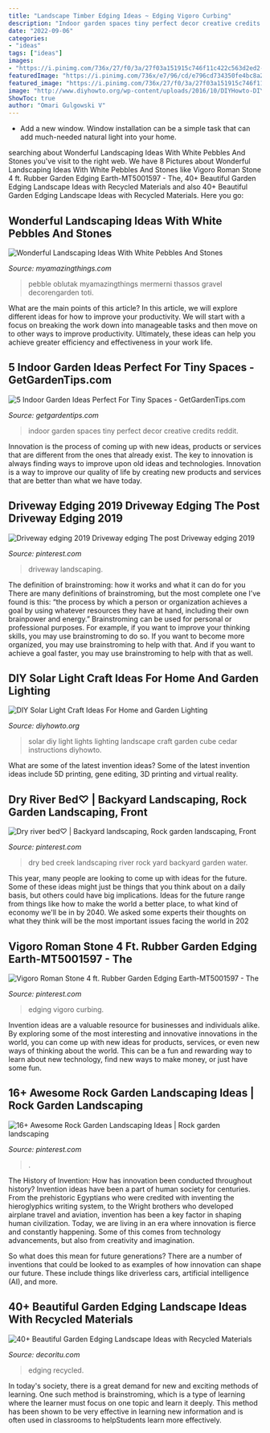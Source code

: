 ```yaml
---
title: "Landscape Timber Edging Ideas ~ Edging Vigoro Curbing"
description: "Indoor garden spaces tiny perfect decor creative credits reddit"
date: "2022-09-06"
categories:
- "ideas"
tags: ["ideas"]
images:
- "https://i.pinimg.com/736x/27/f0/3a/27f03a151915c746f11c422c563d2ed2--dry-creek-water-features.jpg"
featuredImage: "https://i.pinimg.com/736x/e7/96/cd/e796cd734350fe4bc8a29beebaf89ef5.jpg"
featured_image: "https://i.pinimg.com/736x/27/f0/3a/27f03a151915c746f11c422c563d2ed2--dry-creek-water-features.jpg"
image: "http://www.diyhowto.org/wp-content/uploads/2016/10/DIYHowto-DIY-Solar-Light-Lighting-Ideas-Picture-Instructions-09.jpg"
ShowToc: true
author: "Omari Gulgowski V"
---
```



- Add a new window. Window installation can be a simple task that can add much-needed natural light into your home.

	

		
searching about Wonderful Landscaping Ideas With White Pebbles And Stones you've visit to the right web. We have 8 Pictures about Wonderful Landscaping Ideas With White Pebbles And Stones like Vigoro Roman Stone 4 ft. Rubber Garden Edging Earth-MT5001597 - The, 40+ Beautiful Garden Edging Landscape Ideas with Recycled Materials and also 40+ Beautiful Garden Edging Landscape Ideas with Recycled Materials. Here you go:
		
    
## Wonderful Landscaping Ideas With White Pebbles And Stones

<img loading=lazy src="https://myamazingthings.com/wp-content/uploads/2017/03/white-pebbles.jpg" onerror="this.onerror=null;this.src='https://tse2.mm.bing.net/th?id=OIP.FMIMilDIq3-R2XLGSSJYcwHaD3&amp;pid=15.1';" alt="Wonderful Landscaping Ideas With White Pebbles And Stones">

_Source: myamazingthings.com_

>pebble oblutak myamazingthings mermerni thassos gravel decorengarden toti. 

	

What are the main points of this article?
In this article, we will explore different ideas for how to improve your productivity. We will start with a focus on breaking the work down into manageable tasks and then move on to other ways to improve productivity. Ultimately, these ideas can help you achieve greater efficiency and effectiveness in your work life.

    
## 5 Indoor Garden Ideas Perfect For Tiny Spaces - GetGardenTips.com

<img loading=lazy src="https://getgardentips.com/wp-content/uploads/2017/01/garden-4.jpg" onerror="this.onerror=null;this.src='https://tse4.mm.bing.net/th?id=OIP.JPyBTfcau9otoa9AtLgPbQHaJ4&amp;pid=15.1';" alt="5 Indoor Garden Ideas Perfect For Tiny Spaces - GetGardenTips.com">

_Source: getgardentips.com_

>indoor garden spaces tiny perfect decor creative credits reddit. 

	

Innovation is the process of coming up with new ideas, products or services that are different from the ones that already exist. The key to innovation is always finding ways to improve upon old ideas and technologies. Innovation is a way to improve our quality of life by creating new products and services that are better than what we have today.

    
## Driveway Edging 2019 Driveway Edging The Post Driveway Edging 2019

<img loading=lazy src="https://i.pinimg.com/736x/8f/3d/d4/8f3dd44a6877dd7487d6446b3f119ccf.jpg" onerror="this.onerror=null;this.src='https://tse1.mm.bing.net/th?id=OIP.OrgUtrJQIej6aeN3pvQa2gHaJ4&amp;pid=15.1';" alt="Driveway edging 2019 Driveway edging The post Driveway edging 2019">

_Source: pinterest.com_

>driveway landscaping. 

	

The definition of brainstroming: how it works and what it can do for you
There are many definitions of brainstroming, but the most complete one I’ve found is this: “the process by which a person or organization achieves a goal by using whatever resources they have at hand, including their own brainpower and energy.” Brainstroming can be used for personal or professional purposes. For example, if you want to improve your thinking skills, you may use brainstroming to do so. If you want to become more organized, you may use brainstroming to help with that. And if you want to achieve a goal faster, you may use brainstroming to help with that as well.

    
## DIY Solar Light Craft Ideas For Home And Garden Lighting

<img loading=lazy src="http://www.diyhowto.org/wp-content/uploads/2016/10/DIYHowto-DIY-Solar-Light-Lighting-Ideas-Picture-Instructions-09.jpg" onerror="this.onerror=null;this.src='https://tse1.mm.bing.net/th?id=OIP.zezNyAPloI1GGZUe2MHPsgHaLH&amp;pid=15.1';" alt="DIY Solar Light Craft Ideas For Home and Garden Lighting">

_Source: diyhowto.org_

>solar diy light lights lighting landscape craft garden cube cedar instructions diyhowto. 

	

What are some of the latest invention ideas?
Some of the latest invention ideas include 5D printing, gene editing, 3D printing and virtual reality.

    
## Dry River Bed♡ | Backyard Landscaping, Rock Garden Landscaping, Front

<img loading=lazy src="https://i.pinimg.com/736x/27/f0/3a/27f03a151915c746f11c422c563d2ed2--dry-creek-water-features.jpg" onerror="this.onerror=null;this.src='https://tse4.mm.bing.net/th?id=OIP.QeLPY0ofuH6MOzITMTFMiwHaJ4&amp;pid=15.1';" alt="Dry river bed♡ | Backyard landscaping, Rock garden landscaping, Front">

_Source: pinterest.com_

>dry bed creek landscaping river rock yard backyard garden water. 

	

This year, many people are looking to come up with ideas for the future. Some of these ideas might just be things that you think about on a daily basis, but others could have big implications. Ideas for the future range from things like how to make the world a better place, to what kind of economy we'll be in by 2040. We asked some experts their thoughts on what they think will be the most important issues facing the world in 202
    
## Vigoro Roman Stone 4 Ft. Rubber Garden Edging Earth-MT5001597 - The

<img loading=lazy src="https://i.pinimg.com/736x/58/3c/ef/583cef46d8be0138f36e09ff8f40400f.jpg" onerror="this.onerror=null;this.src='https://tse1.mm.bing.net/th?id=OIP.sVnAN_YFPeeBLrUmk52g3QAAAA&amp;pid=15.1';" alt="Vigoro Roman Stone 4 ft. Rubber Garden Edging Earth-MT5001597 - The">

_Source: pinterest.com_

>edging vigoro curbing. 

	

Invention ideas are a valuable resource for businesses and individuals alike. By exploring some of the most interesting and innovative innovations in the world, you can come up with new ideas for products, services, or even new ways of thinking about the world. This can be a fun and rewarding way to learn about new technology, find new ways to make money, or just have some fun.

    
## 16+ Awesome Rock Garden Landscaping Ideas | Rock Garden Landscaping

<img loading=lazy src="https://i.pinimg.com/736x/e7/96/cd/e796cd734350fe4bc8a29beebaf89ef5.jpg" onerror="this.onerror=null;this.src='https://tse3.mm.bing.net/th?id=OIP.SOeYj-sdMyFBvE53KZrB4QHaJ4&amp;pid=15.1';" alt="16+ Awesome Rock Garden Landscaping Ideas | Rock garden landscaping">

_Source: pinterest.com_

>. 

	

The History of Invention: How has innovation been conducted throughout history?
Invention ideas have been a part of human society for centuries. From the prehistoric Egyptians who were credited with inventing the hieroglyphics writing system, to the Wright brothers who developed airplane travel and aviation, invention has been a key factor in shaping human civilization. 
Today, we are living in an era where innovation is fierce and constantly happening. Some of this comes from technology advancements, but also from creativity and imagination. 

So what does this mean for future generations? There are a number of inventions that could be looked to as examples of how innovation can shape our future. These include things like driverless cars, artificial intelligence (AI), and more.

    
## 40+ Beautiful Garden Edging Landscape Ideas With Recycled Materials

<img loading=lazy src="https://decoritu.com/wp-content/uploads/2020/08/40-Beautiful-Garden-Edging-Landscape-Ideas-with-Recycled-Materials-11.jpg" onerror="this.onerror=null;this.src='https://tse4.mm.bing.net/th?id=OIP.bznpgv3e3_IapvDnLEn_CAHaJ3&amp;pid=15.1';" alt="40+ Beautiful Garden Edging Landscape Ideas with Recycled Materials">

_Source: decoritu.com_

>edging recycled. 

	

In today's society, there is a great demand for new and exciting methods of learning. One such method is brainstroming, which is a type of learning where the learner must focus on one topic and learn it deeply. This method has been shown to be very effective in learning new information and is often used in classrooms to helpStudents learn more effectively.

